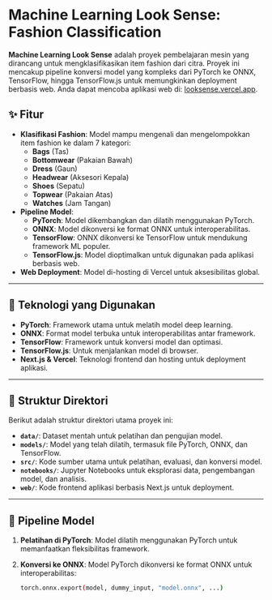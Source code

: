 # Machine Learning Look Sense: Fashion Classification

**Machine Learning Look Sense** adalah proyek pembelajaran mesin yang dirancang untuk mengklasifikasikan item fashion dari citra. Proyek ini mencakup pipeline konversi model yang kompleks dari PyTorch ke ONNX, TensorFlow, hingga TensorFlow.js untuk memungkinkan deployment berbasis web. Anda dapat mencoba aplikasi web di: [looksense.vercel.app](https://looksense.vercel.app).

## ✨ Fitur

- **Klasifikasi Fashion**: Model mampu mengenali dan mengelompokkan item fashion ke dalam 7 kategori:
  - **Bags** (Tas)
  - **Bottomwear** (Pakaian Bawah)
  - **Dress** (Gaun)
  - **Headwear** (Aksesori Kepala)
  - **Shoes** (Sepatu)
  - **Topwear** (Pakaian Atas)
  - **Watches** (Jam Tangan)
- **Pipeline Model**:
  - **PyTorch**: Model dikembangkan dan dilatih menggunakan PyTorch.
  - **ONNX**: Model dikonversi ke format ONNX untuk interoperabilitas.
  - **TensorFlow**: ONNX dikonversi ke TensorFlow untuk mendukung framework ML populer.
  - **TensorFlow.js**: Model dioptimalkan untuk digunakan pada aplikasi berbasis web.
- **Web Deployment**: Model di-hosting di Vercel untuk aksesibilitas global.

---

## 🚀 Teknologi yang Digunakan

- **PyTorch**: Framework utama untuk melatih model deep learning.
- **ONNX**: Format model terbuka untuk interoperabilitas antar framework.
- **TensorFlow**: Framework untuk konversi model dan optimasi.
- **TensorFlow.js**: Untuk menjalankan model di browser.
- **Next.js & Vercel**: Teknologi frontend dan hosting untuk deployment aplikasi.

---

## 📂 Struktur Direktori

Berikut adalah struktur direktori utama proyek ini:

- **`data/`**: Dataset mentah untuk pelatihan dan pengujian model.
- **`models/`**: Model yang telah dilatih, termasuk file PyTorch, ONNX, dan TensorFlow.
- **`src/`**: Kode sumber utama untuk pelatihan, evaluasi, dan konversi model.
- **`notebooks/`**: Jupyter Notebooks untuk eksplorasi data, pengembangan model, dan analisis.
- **`web/`**: Kode frontend aplikasi berbasis Next.js untuk deployment.

---

## 📖 Pipeline Model

1. **Pelatihan di PyTorch**:
   Model dilatih menggunakan PyTorch untuk memanfaatkan fleksibilitas framework.

2. **Konversi ke ONNX**:
   Model PyTorch dikonversi ke format ONNX untuk interoperabilitas:
   ```bash
   torch.onnx.export(model, dummy_input, "model.onnx", ...)
